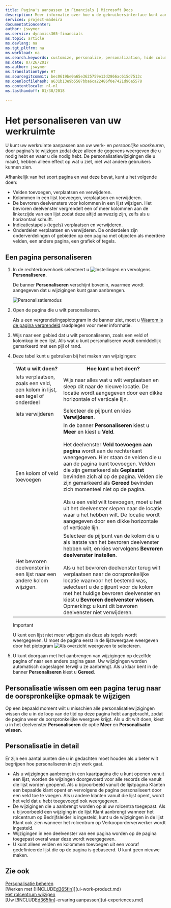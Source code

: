 ```yaml
---
title: Pagina's aanpassen in Financials | Microsoft Docs
description: Meer informatie over hoe u de gebruikersinterface kunt aanpassen aan uw manier van werken.
services: project-madeira
documentationcenter: 
author: jswymer
ms.service: dynamics365-financials
ms.topic: article
ms.devlang: na
ms.tgt_pltfrm: na
ms.workload: na
ms.search.keywords: customize, personalize, personalization, hide columns, remove fields, move fields
ms.date: 07/26/2017
ms.author: jswymer
ms.translationtype: HT
ms.sourcegitcommit: bec0619be0a65e3625759e13d2866ac615d7513c
ms.openlocfilehash: a631b13e9b5587bba6ca22486f0e7421d96a5578
ms.contentlocale: nl-nl
ms.lasthandoff: 01/30/2018

---
```

# <a name="personalizing-your-workspace"></a>Het personaliseren van uw werkruimte
<!--NAV in the Web client-->
U kunt uw werkruimte aanpassen aan uw werk- en *persoonlijke voorkeuren*, door pagina's te wijzigen zodat deze alleen de gegevens weergeven die u nodig hebt en waar u die nodig hebt. De personalisatiewijzigingen die u maakt, hebben alleen effect op wat u ziet, niet wat andere gebruikers kunnen zien. 

Afhankelijk van het soort pagina en wat deze bevat, kunt u het volgende doen:

-   Velden toevoegen, verplaatsen en verwijderen.
-   Kolommen in een lijst toevoegen, verplaatsen en verwijderen.
-   De bevroren deelvensters voor kolommen in een lijst wijzigen. Het bevroren deelvenster vergrendelt een of meer kolommen aan de linkerzijde van een lijst zodat deze altijd aanwezig zijn, zelfs als u horizontaal schuift.
-   Indicatiestapels (tegels) verplaatsen en verwijderen.
-   Onderdelen verplaatsen en verwijderen. De onderdelen zijn onderverdelingen of gebieden op een pagina met objecten als meerdere velden, een andere pagina, een grafiek of tegels.  

## <a name="to-personalize-a-page"></a>Een pagina personaliseren

1. In de rechterbovenhoek selecteert u ![Instellingen](media/ui-experience/settings_icon_small.png "instellingenpictogram voor rolcentrum") en vervolgens **Personaliseren**.

    De banner **Personaliseren** verschijnt bovenin, waarmee wordt aangegeven dat u wijzigingen kunt gaan aanbrengen. 

    ![Personalisatiemodus](media/ui_personalize_mode_small.png "Personalisatiemodus")

2.  Open de pagina die u wilt personaliseren.

    Als u een vergrendelingspictogram in de banner ziet, moet u [Waarom is de pagina vergrendeld](ui-personalization-locked.md) raadplegen voor meer informatie.
    
3.  Wijs naar een gebied dat u wilt personaliseren, zoals een veld of kolomkop in een lijst. Alls wat u kunt personaliseren wordt onmiddellijk gemarkeerd met een pijl of rand.
<!--
    -  If a component can be personalized, an arrow head (![Personalization indicator arrow left](media/ui_personalize_arrow_left.png "Personalization indicator arrow left") or ![Personalization indicator arrow down](media/ui_personalize_arrow_down.png "Personalization indicator arrow down")) appears.
    -   If the component is a part, the extent of the part is indicated by a border.
    -   The freeze pane in a list is indicated by a vertical line along the entire right-side of the last column of the freeze pane.
    -->

4.  Deze tabel kunt u gebruiken bij het maken van wijzigingen:     <table>
        <tr><th>Wat u wilt doen?</td><th>Hoe kunt u het doen?</th></tr>
        <tr><td>Iets verplaatsen, zoals een veld, een kolom in lijst, een tegel of onderdeel</td><td> Wijs naar alles wat u wilt verplaatsen en sleep dit naar de nieuwe locatie. De locatie wordt aangegeven door een dikke horizontale of verticale lijn.</td></tr>
        <tr><td>Iets verwijderen</td><td>Selecteer de pijlpunt en kies <b>Verwijderen</b>. </td></tr>
        <tr><td>Een kolom of veld toevoegen</td><td>In de banner <b>Personaliseren</b> kiest u <b>Meer</b> en kiest u <b>Veld</b>.<br /></br>Het deelvenster <b>Veld toevoegen aan pagina</b> wordt aan de rechterkant weergegeven. Hier staan de velden die u aan de pagina kunt toevoegen. Velden die zijn gemarkeerd als <b>Geplaatst</b> bevinden zich al op de pagina. Velden die zijn gemarkeerd als <b>Gereed</b> bevinden zich momenteel niet op de pagina.<br /></br>Als u een veld wilt toevoegen, moet u het uit het deelvenster slepen naar de locatie waar u het hebben wilt. De locatie wordt aangegeven door een dikke horizontale of verticale lijn.</td></tr>
        <tr><td>Het bevroren deelvenster in een lijst naar een andere kolom wijzigen.</td><td>Selecteer de pijlpunt van de kolom die u als laatste van het bevroren deelvenster hebben wilt, en kies vervolgens <b>Bevroren deelvenster instellen</b>.<br /><br/>Als u het bevroren deelvenster terug wilt verplaatsen naar de oorspronkelijke locatie waarvoor het bestemd was, selecteert u de pijlpunt voor de kolom met het huidige bevroren deelvenster en kiest u <b>Bevroren deelvenster wissen</b>. Opmerking: u kunt dit bevroren deelvenster niet verwijderen.</td></tr>
      </table>
    
    > [!IMPORTANT]  
    >   U kunt een lijst niet meer wijzigen als deze als tegels wordt weergegeven. U moet de pagina eerst in de lijstweergave weergeven door het pictogram ![Als overzicht weergeven](media/ui_show_as_list_icon.png "pijl-links Als overzicht weergeven") te selecteren.
   
5.  U kunt doorgaan met het aanbrengen van wijzigingen op dezelfde pagina of naar een andere pagina gaan. Uw wijzigingen worden automatisch opgeslagen terwijl u ze aanbrengt. Als u klaar bent in de banner **Personaliseren** kiest u **Gereed**. 

## <a name="clear-personalization-to-change-a-page-back-to-its-original-layout"></a>Personalisatie wissen om een pagina terug naar de oorspronkelijke opmaak te wijzigen
Op een bepaald moment wilt u misschien alle personalisatiewijzigingen wissen die u in de loop van de tijd op deze pagina hebt aangebracht, zodat de pagina weer de oorspronkelijke weergave krijgt. Als u dit wilt doen, kiest u in het deelvenster **Personaliseren** de optie **Meer** en **Personalisatie wissen**.

## <a name="personalization-in-detail"></a>Personalisatie in detail
Er zijn een aantal punten die u in gedachten moet houden als u beter wilt begrijpen hoe personaliseren in zijn werk gaat.  
-   Als u wijzigingen aanbrengt in een kaartpagina die u kunt openen vanuit een lijst, worden de wijzingen doorgevoerd voor alle records die vanuit die lijst worden geopend. Als u bijvoorbeeld vanuit de lijstpagina Klanten een bepaalde klant opent en vervolgens de pagina personaliseert door een veld toe te voegen. Als u andere klanten vanuit die lijst opent, wordt het veld dat u hebt toegevoegd ook weergegeven.
-   De wijzigingen die u aanbrengt worden op al uw rolcentra toegepast. Als u bijvoorbeeld een wijziging in de lijst Klant aanbrengt wanneer het rolcentrum op Bedrijfsleider is ingesteld, kunt u de wijzigingen in de lijst Klant ook zien wanneer het rolcentrum op Verkooporderverwerker wordt ingesteld. 
-   Wijzigingen in een deelvenster van een pagina worden op de pagina toegepast overal waar deze wordt weergegeven.  
-   U kunt alleen velden en kolommen toevoegen uit een vooraf gedefinieerde lijst die op de pagina is gebaseerd. U kunt geen nieuwe maken.

## <a name="see-also"></a>Zie ook
[Personalisatie beheren](ui-personalization-manage.md)  
[Werken met [!INCLUDE[d365fin](includes/d365fin_md.md)]](ui-work-product.md)  
[Het rolcentrum wijzigen](change-role.md)  
[Uw [!INCLUDE[d365fin](includes/d365fin_md.md)]-ervaring aanpassen](ui-experiences.md)  

